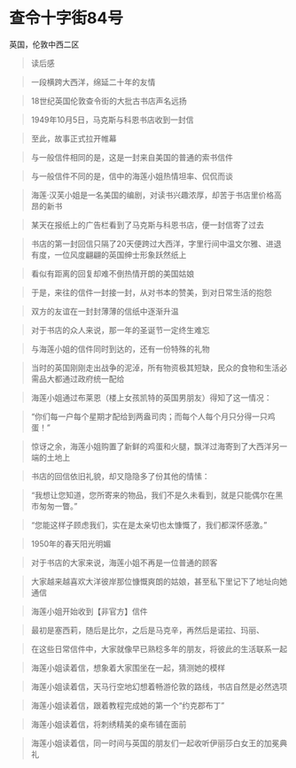 # 查令十字街84号

英国，伦敦中西二区

> 读后感

> 一段横跨大西洋，绵延二十年的友情

> 18世纪英国伦敦查令街的大批古书店声名远扬

> 1949年10月5日，马克斯与科恩书店收到一封信

> 至此，故事正式拉开帷幕

> 与一般信件相同的是，这是一封来自美国的普通的索书信件

> 与一般信件不同的是，信中的海莲小姐热情坦率、侃侃而谈

> 海莲·汉芙小姐是一名美国的编剧，对读书兴趣浓厚，却苦于书店里价格高昂的新书

> 某天在报纸上的广告栏看到了马克斯与科恩书店，便一封信寄了过去

> 书店的第一封回信只隔了20天便跨过大西洋，字里行间中温文尔雅、进退有度，一位风度翩翩的英国绅士形象跃然纸上

> 看似有距离的回复却难不倒热情开朗的美国姑娘

> 于是，来往的信件一封接一封，从对书本的赞美，到对日常生活的抱怨

> 双方的友谊在一封封薄薄的信纸中逐渐升温

> 对于书店的众人来说，那一年的圣诞节一定终生难忘

> 与海莲小姐的信件同时到达的，还有一份特殊的礼物

> 当时的英国刚刚走出战争的泥淖，所有物资极其短缺，民众的食物和生活必需品大都通过政府统一配给

> 海莲小姐通过布莱恩（楼上女孩凯特的英国男朋友）得知了这一情况：

> “你们每一户每个星期才配给到两盎司肉；而每个人每个月只分得一只鸡蛋！”

> 惊讶之余，海莲小姐购置了新鲜的鸡蛋和火腿，飘洋过海寄到了大西洋另一端的土地上

> 书店的回信依旧礼貌，却又隐隐多了份其他的情愫：

> “我想让您知道，您所寄来的物品，我们不是久未看到，就是只能偶尔在黑市匆匆一瞥。”

> “您能这样子顾虑我们，实在是太亲切也太慷慨了，我们都深怀感激。”

> 1950年的春天阳光明媚

> 对于书店的大家来说，海莲小姐不再是一位普通的顾客

> 大家越来越喜欢大洋彼岸那位慷慨爽朗的姑娘，甚至私下里记下了地址向她通信

> 海莲小姐开始收到【非官方】信件

> 最初是塞西莉，随后是比尔，之后是马克辛，再然后是诺拉、玛丽、

> 在这些日常信件中，大家就像早已熟稔多年的朋友，将彼此的生活联系一起

> 海莲小姐读着信，想象着大家围坐在一起，猜测她的模样

> 海莲小姐读着信，天马行空地幻想着畅游伦敦的路线，书店自然是必然选项

> 海莲小姐读着信，跟着教程完成她的第一个“约克郡布丁”

> 海莲小姐读着信，将刺绣精美的桌布铺在面前

> 海莲小姐读着信，同一时间与英国的朋友们一起收听伊丽莎白女王的加冕典礼

> 

>

>

>

>

>

>

>

>

>

>







